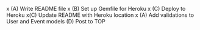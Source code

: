 x (A) Write README file
x (B) Set up Gemfile for Heroku
x (C) Deploy to Heroku
x(C) Update README with Heroku location
x (A) Add validations to User and Event models
(D) Post to TOP